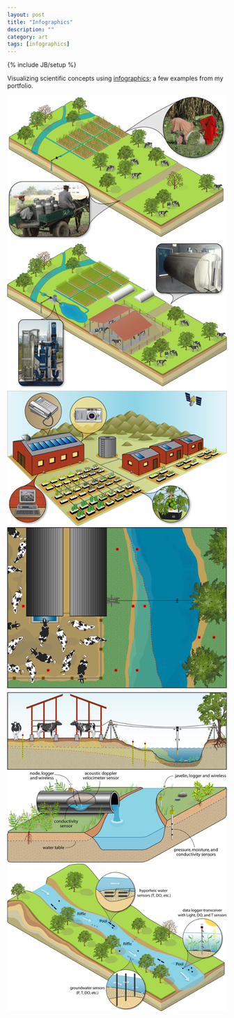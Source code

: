 ```yaml
---
layout: post
title: "Infographics"
description: ""
category: art
tags: [infographics]
---
```

{% include JB/setup %}

Visualizing scientific concepts using 
[infographics](http://en.wikipedia.org/wiki/Infographics);
a few examples from my portfolio.

![center](/figs/2012-05-31-infographics/sweetwater_before.png)  
![center](/figs/2012-05-31-infographics/sweetwater_after.png)  
![center](/figs/2012-05-31-infographics/neon_village_installations.png)  
![center](/figs/2012-05-31-infographics/cens_dairy.png)  
![center](/figs/2012-05-31-infographics/cens_runoff_drain.png)  
![center](/figs/2012-05-31-infographics/tansely_river.png)  
